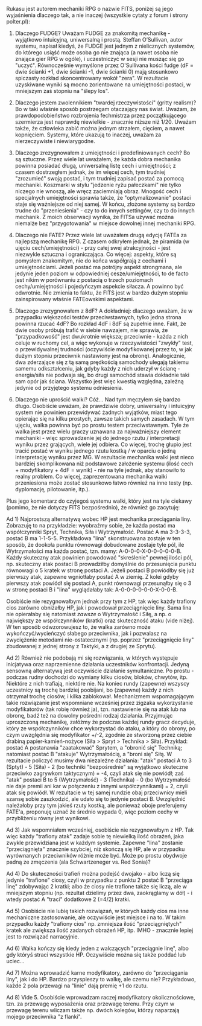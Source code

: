 Rukasu jest autorem mechaniki RPG o nazwie FITS, poniżej są jego wyjaśnienia dlaczego tak, a nie inaczej (wszystkie cytaty z forum i strony polter.pl):

1) Dlaczego FUDGE? Uważam FUDGE za znakomitą mechanikę - wyjątkowo intuicyjną, uniwersalną i prostą. Steffan O’Sullivan, autor systemu, napisał kiedyś, że FUDGE jest jednym z nielicznych systemów, do którego usiąść może osoba go nie znająca (a nawet osoba nie znająca gier RPG w ogóle), i uczestniczyć w sesji nie musząc się go "uczyć". Równocześnie wymyślone przez O'Sullivana kości fudge (dF = dwie ścianki +1, dwie ścianki -1, dwie ścianki 0) mają stosunkowo spiczasty rozkład skoncentrowany wokół "zera". W rezultacie uzyskiwane wyniki są mocno zorientowane na umiejętności postaci, w mniejszym zaś stopniu na "ślepy los".

2) Dlaczego jestem zwolennikiem "twardej rzeczywistości" (gritty realism)? Bo w taki właśnie sposób postrzegam otaczający nas świat. Uważam, że prawdopodobieństwo rozbrojenia fechmistrza przez początkującego szermierza jest naprawdę niewielkie - znacznie niższe niż 1/20. Uważam także, że człowieka zabić można jednym strzałem, cięciem, a nawet kopnięciem. Systemy, które ukazują to inaczej, uważam za nierzeczywiste i niewiarygodne.

3) Dlaczego zrezygnowałem z umiejętności i predefiniowanych cech? Bo są sztuczne. Przez wiele lat uważałem, że każda dobra mechanika powinna posiadać długą, uniwersalną listę cech i umiejętności; z czasem dostrzegłem jednak, że im więcej cech, tym trudniej "zrozumieć" swoją postać, i tym trudniej zapisać postać za pomocą mechaniki. Koszmarki w stylu "jedzenie ryżu pałeczkami" nie tylko niczego nie wnoszą, ale wręcz zaciemniają obraz. Mnogość cech i specjalnych umiejętności sprawia także, że "optymalizowanie" postaci staje się ważniejsze od niej samej. W końcu, złożone systemy są bardzo trudne do "przeniesienia" - czy to do innych settingów, czy to do innych mechanik. Z moich obserwacji wynika, że FITSa używać można niemalże bez "przygotowania" w miejsce dowolnej innej mechaniki RPG.

4) Dlaczego nie FATE? Przez wiele lat uważałem drugą edycję FATEa za najlepszą mechanikę RPG. Z czasem odkryłem jednak, że piramida (w ujęciu cech/umiejętności) - przy całej swej atrakcyjności - jest niezwykle sztuczna i ograniczająca. Co więcej: aspekty, które są pomysłem znakomitym, nie do końca współgrają z cechami i umiejętnościami. Jeżeli postać ma potrójny aspekt strongmana, ale jedynie jeden poziom w odpowiedniej cesze/umiejętności, to de facto jest nikim w porównaniu z postacią o trzech poziomach cechy/umiejętności i pojedyńczym aspekcie siłacza. A powinno być odwrotnie. Nie zmienia to faktu, że FITS jest w bardzo dużym stopniu zainspirowany właśnie FATEowskimi aspektami.

5) Dlaczego zrezygnowałem z 8dF? A dokładniej: dlaczego uważam, że w przypadku większości testów przeciwstawnych, tylko jedna strona powinna rzucać 4dF? Bo rozkład 4dF i 8dF są zupełnie inne. Fakt, że dwie osoby próbują trafić w siebie nawzajem, nie sprawia, że "przypadkowość" jest dwukrotnie większa; przeciwnie - każda z nich celuje w ruchomy cel, a więc wykonuje w rzeczywistości "zwykły" test, o przewidywalnej trudności (oczywiście modyfikowanej przez to, w jak dużym stopniu przeciwnik nastawiony jest na obronę). Analogicznie, dwa zderzające się z tą samą prędkością samochody ulegają takiemu samemu odkształceniu, jak gdyby każdy z nich uderzył w ścianę - energia/siła nie podwaja się, bo drugi samochód stawia dokładnie taki sam opór jak ściana. Wszystko jest więc kwestią względna, zależną jedynie od przyjętego systemu odniesienia.

6) Dlaczego nie uprościć walki? Cóż... Nad tym męczyłem się bardzo długo. Osobiście uważam, że prawdziwie dobry, uniwersalny i intuicyjny system nie powinien przewidywać żadnych wyjątków, miast tego opierając się na kilku prostych, zawsze takich samych zasadach. W tym ujęciu, walka powinna być po prostu testem przeciwstawnym. Tyle że walka jest przez wielu graczy uznawana za najważniejszy element mechaniki - więc sprowadzenie jej do jednego rzutu / interpretacji wyniku przez grających, wiele jej odbiera. Co więcej, trochę głupio jest tracić postać w wyniku jednego rzutu kostką / w oparciu o jedną interpretację wyniku przez MG. W rezultacie mechanika walki jest nieco bardziej skomplikowana niż podstawowe założenie systemu (ilość cech + modyfikatory + 4dF = wynik) - nie na tyle jednak, aby stanowiło to realny problem. Co więcej, zaprezentowana mechanika walki przeniesiona może zostać stosunkowo łatwo również na inne testy (np. dyplomację, pilotowanie, itp.).


Plus jego komentarz do czyjegoś systemu walki, który jest na tyle ciekawy (pomimo, że nie dotyczy FITS bezpośrednio), że również go zacytuję:

Ad 1) Najprostszą alternatywą wobec HP jest mechanika przeciągania liny. Zobrazuję to na przykładzie: wyobraźmy sobie, że każda postać ma współczynniki Spryt, Technika, Siła i Wytrzymałość. Postać A ma 3-3-3-3, postać B ma 1-1-5-5. Przykładowa "lina" skonstruowana zostaje w ten sposób, że dookoła punktu równowagi dobudowane zostaje tyle pól, ile Wytrzymałości ma każda postać, tzn. mamy: A-0-0-0-X-0-0-0-0-0-B. Każdy skuteczny atak powinien powodować "skreślenie" pewnej ilości pól, np. skuteczny atak postaci B prowadziłby domyślnie do przesunięcia punktu równowagi o 5 kratek w stronę postaci A. Jeżeli postaci B powiódłby się już pierwszy atak, zapewne wgniotłaby postać A w ziemię. Z kolei gdyby pierwszy atak powiódł się postaci A, punkt równowagi przesunąłby się o 3 w stronę postaci B i "lina" wyglądałaby tak: A-0-0-0-0-0-0-X-0-0-B.

Osobiście nie rezygnowałbym jednak przy tym z HP, tak więc każdy trafiony cios zarówno obniżałby HP, jak i powodował przeciągnięcie liny. Sama lina nie opierałaby się natomiast *zawsze* o Wytrzymałość i Siłę, a np. o największy ze współczynników (kratki) oraz skuteczność ataku (vide niżej). W ten sposób odwzorowujesz to, że walka zarówno może wykończyć/wycieńczyć słabego przeciwnika, jak i pozwalasz na zwyciężenie metodami nie-ostatecznymi (np. poprzez "przeciągnięcie liny" zbudowanej z jednej strony z Taktyki, a z drugiej ze Sprytu).

Ad 2) Również nie podobają mi się rozwiązania, w których występuje inicjatywa oraz naprzemienne działania uczestników konfrontacji. Jedyną sensowną alternatywą jest oczywiście działanie symultaniczne. Po prostu - podczas rudny dochodzi do wymiany kilku ciosów, bloków, chwytów, itp. Niektóre z nich trafiają, niektóre nie. Na koniec rundy (zapewne) wszyscy uczestnicy są trochę bardziej poobijani, bo (zapewne) każdy z nich otrzymał trochę ciosów, i kilka zablokował. Mechanizmem wspomagającym takie rozwiązanie jest wspomniane wcześniej przez zigzaka wykorzystanie modyfikatorów (tak robię również ja), tzn. nastawienie się na atak lub na obronę, badź też na dowolny pośredni rodzaj działania. Przyjmując uproszczoną mechanikę, załóżmy że podczas każdej rundy gracz decyduje, który ze współczynników chce wykorzystać do ataku, a który do obrony, po czym uwzględnia się modyfikator +/-2, zgodnie ze stworzoną przez ciebie drabiną papier-kamień-nożyce (Siła > Spryt > Technika > Siła). Przykład: postać A postanawia "zaatakować" Sprytem, a "obronić się" Techniką; natomiast postać B "atakuje" Wytrzymałością, a "broni się" Siłą. W rezultacie policzyć musimy dwa niezależne działania: "atak" postaci A to 3 (Sptyt) - 5 (Siła) - 2 (bo techniki "bezpośrednie" są wyjątkowo skuteczne przeciwko zagrywkom taktycznym) = -4, czyli atak się nie powiódł; zaś "atak" postaci B to 5 (Wytrzymałość) - 3 (Technika) - 0 (bo Wytrzymałość nie daje premii ani kar w połączeniu z innymi współczynnikami) = 2, czyli atak się powiódł. W rezultacie w tej samej rundzie obaj przeciwnicy mieli szansę sobie zaszkodzić, ale udało się to jedynie postaci B. Uwzględnić należałoby przy tym jakieś rzuty kostką, ale ponieważ oboje preferujemy FATE'a, proponuję uznać że średnio wypada 0, więc poziom cechy w przybliżeniu równy jest wynikowi.

Ad 3) Jak wspomniałem wcześniej, osobiście nie rezygnowałbym z HP. Tak więc każdy "trafiony atak" zadaje sobie tę niewielką ilość obrażeń, jaka zwykle przewidziana jest w każdym systemie. Zapewne "lina" zostanie "przeciągnięta" znacznie szybciej, niż skończą się HP, ale w przypadku wyrównanych przeciwników różnie może być. Może po prostu obydwoje padną ze zmęczenia (ala Schwartzeneger vs. Red Sonia)?

Ad 4) Do skuteczności trafień można podejść dwojako - albo liczą się jedynie "trafione" ciosy, czyli w przypadku z punktu 2 postać B "przeciąga linę" zdobywając 2 kratki; albo że ciosy nie trafione także się liczą, ale w mniejszym stopniu (np. rezultat dzielimy przez dwa, zaokrąglamy w dół) - i wtedy postać A "traci" dodatkowe 2 (=4/2) kratki.

Ad 5) Osobiście nie lubię takich rozwiązań, w których każdy cios ma inne mechaniczne zastosowanie, ale oczywiście jest miejsce i na to. W takim przypadku każdy "trafiony cios" np. zmniejsza ilość "przeciągniętych" kratek ale zwiększa ilość zadanych obrażeń HP, itp. IMHO - znacznie lepiej jest to rozwiązać narracyjnie.

Ad 6) Walka kończy się kiedy jeden z walczących "przeciągnie linę", albo gdy któryś straci wszystkie HP. Oczywiście można się także poddać lub uciec...

Ad 7) Można wprowadzić karne modyfikatory, zarówno do "przeciągania liny", jak i do HP. Bardzo przyspieszy to walkę, ale czemu nie? Przykładowo, każde 2 pola przewagi na "linie" dają premię +1 do rzutu.

Ad 8) Vide 5. Osobiście wprowadzam raczej modyfikatory okolicznościowe, tzn. za przewagę wyposażenia oraz przewagę terenu. Przy czym w przewagę terenu wliczam także np. dwóch kolegów, którzy naparzają mojego przeciwnika "z flanki".
